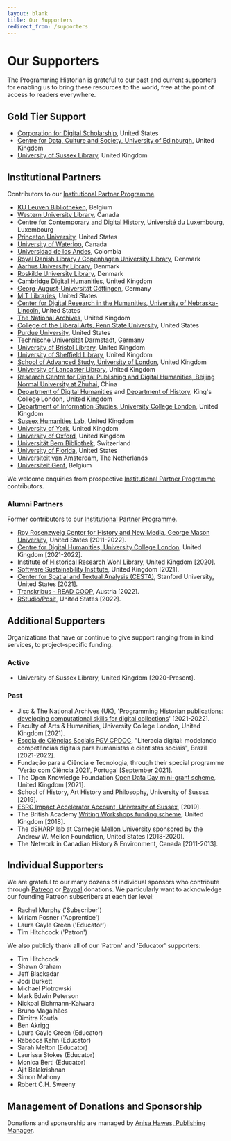 ```yaml
---
layout: blank
title: Our Supporters
redirect_from: /supporters
---
```


# Our Supporters

The Programming Historian is grateful to our past and current supporters for enabling us to bring these resources to the world, free at the point of access to readers everywhere.

## Gold Tier Support

- [Corporation for Digital Scholarship](https://digitalscholar.org/), United States
- [Centre for Data, Culture and Society, University of Edinburgh](https://www.cdcs.ed.ac.uk/), United Kingdom
- [University of Sussex Library](https://www.sussex.ac.uk/library/), United Kingdom

## Institutional Partners
Contributors to our [Institutional Partner Programme](support-us#institutional-partner-programme).

- [KU Leuven Bibliotheken](https://bib.kuleuven.be/), Belgium
- [Western University Library](https://www.lib.uwo.ca/), Canada
- [Centre for Contemporary and Digital History, Université du Luxembourg](https://www.c2dh.uni.lu/), Luxembourg
- [Princeton University](https://www.princeton.edu/), United States
- [University of Waterloo](https://uwaterloo.ca/), Canada
- [Universidad de los Andes](https://uniandes.edu.co/), Colombia
- [Royal Danish Library / Copenhagen University Library](https://www.kb.dk), Denmark
- [Aarhus University Library](https://library.au.dk/), Denmark
- [Roskilde University Library](https://ruc.dk/en/roskilde-university-library), Denmark
- [Cambridge Digital Humanities](https://www.cdh.cam.ac.uk/), United Kingdom
- [Georg-August-Universität Göttingen](https://www.uni-goettingen.de/), Germany
- [MIT Libraries](https://libraries.mit.edu/), United States
- [Center for Digital Research in the Humanities, University of Nebraska-Lincoln](http://cdrh.unl.edu/), United States
- [The National Archives](https://www.nationalarchives.gov.uk/), United Kingdom
- [College of the Liberal Arts, Penn State University](https://la.psu.edu/), United States
- [Purdue University](https://www.purdue.edu/), United States
- [Technische Universität Darmstadt](https://www.tu-darmstadt.de/), Germany
- [University of Bristol Library](http://www.bris.ac.uk/library/), United Kingdom
- [University of Sheffield Library](https://www.sheffield.ac.uk/library), United Kingdom
- [School of Advanced Study, University of London](https://www.sas.ac.uk/), United Kingdom
- [University of Lancaster Library](https://www.lancaster.ac.uk/), United Kingdom
- [Research Centre for Digital Publishing and Digital Humanities, Beijing Normal University at Zhuhai](https://rsgyy.bnu.edu.cn/yjjg/szcbyszrwyjzx/), China
- [Department of Digital Humanities](https://www.kcl.ac.uk/ddh) and [Department of History](https://www.kcl.ac.uk/history), King's College London, United Kingdom
- [Department of Information Studies, University College London](https://www.ucl.ac.uk/information-studies/), United Kingdom
- [Sussex Humanities Lab](https://www.sussex.ac.uk/research/centres/sussex-humanities-lab/), United Kingdom
- [University of York](https://www.york.ac.uk/), United Kingdom
- [University of Oxford](https://www.ox.ac.uk), United Kingdom
- [Universität Bern Bibliothek](https://www.ub.unibe.ch/), Switzerland
- [University of Florida](https://www.ufl.edu/), United States
- [Universiteit van Amsterdam](https://www.uva.nl/), The Netherlands
- [Universiteit Gent](https://www.ugent.be/), Belgium  

We welcome enquiries from prospective [Institutional Partner Programme](ipp) contributors.

### Alumni Partners
Former contributors to our [Institutional Partner Programme](support-us#institutional-partner-programme).

- [Roy Rosenzweig Center for History and New Media, George Mason University](https://rrchnm.org/), United States [2011-2022].
- [Centre for Digital Humanities, University College London](https://www.ucl.ac.uk/digital-humanities/), United Kingdom [2021-2022].
- [Institute of Historical Research Wohl Library](https://www.history.ac.uk/library-digital), United Kingdom [2020].
- [Software Sustainability Institute](https://www.software.ac.uk/), United Kingdom [2021].
- [Center for Spatial and Textual Analysis (CESTA)](https://cesta.stanford.edu/), Stanford University, United States [2021].
- [Transkribus - READ COOP](https://readcoop.eu/), Austria [2022].
- [RStudio/Posit](https://posit.co/), United States [2022].

## Additional Supporters
Organizations that have or continue to give support ranging from in kind services, to project-specific funding.

### Active
- University of Sussex Library, United Kingdom [2020-Present].
  
### Past
- Jisc & The National Archives (UK), '[Programming Historian publications: developing computational skills for digital collections](https://research.jiscinvolve.org/wp/2021/07/23/boost-your-skills-in-working-with-digital-collections/)' [2021-2022].
- Faculty of Arts & Humanities, University College London, United Kingdom [2021].
- [Escola de Ciências Sociais FGV CPDOC](https://portal.fgv.br), "Literacia digital: modelando competências digitais para humanistas e cientistas sociais", Brazil [2021-2022].
- Fundação para a Ciência e Tecnologia, through their special programme '[Verão com Ciência 2021](https://www.uevora.pt/investigar/projetos?id=5261)', Portugal [September 2021].
- The Open Knowledge Foundation [Open Data Day mini-grant scheme](https://blog.okfn.org/2021/02/12/meet-the-organisations-receiving-open-data-day-2021-mini-grants/), United Kingdom [2021].
- School of History, Art History and Philosophy, University of Sussex [2019].
- [ESRC Impact Accelerator Account, University of Sussex](http://www.sussex.ac.uk/staff/research/rqi/rqi_information_and_support/rqi_impact_funding/if-esrciaa/), [2019].
- The British Academy [Writing Workshops funding scheme](https://www.thebritishacademy.ac.uk/projects/writing-workshops-2018-digital-humanities/), United Kingdom [2018].
- The dSHARP lab at Carnegie Mellon University sponsored by the Andrew W. Mellon Foundation, United States [2018-2020].
- The Network in Canadian History & Environment, Canada [2011-2013].

## Individual Supporters

We are grateful to our many dozens of individual sponsors who contribute through [Patreon](https://www.patreon.com/theprogramminghistorian) or [Paypal](https://www.paypal.com/cgi-bin/webscr?cmd=_s-xclick&hosted_button_id=7BGHUZRVS4LYL&source=url) donations. We particularly want to acknowledge our founding Patreon subscribers at each tier level:

- Rachel Murphy ('Subscriber')
- Miriam Posner ('Apprentice')
- Laura Gayle Green ('Educator')
- Tim Hitchcock ('Patron')

We also publicly thank all of our 'Patron' and 'Educator' supporters:

- Tim Hitchcock
- Shawn Graham
- Jeff Blackadar
- Jodi Burkett
- Michael Piotrowski
- Mark Edwin Peterson
- Nickoal Eichmann-Kalwara
- Bruno Magalhães
- Dimitra Koutla
- Ben Akrigg
- Laura Gayle Green (Educator)
- Rebecca Kahn (Educator)
- Sarah Melton (Educator)
- Laurissa Stokes (Educator)
- Monica Berti (Educator)
- Ajit Balakrishnan
- Simon Mahony
- Robert C.H. Sweeny

## Management of Donations and Sponsorship

Donations and sponsorship are managed by [Anisa Hawes, Publishing Manager](mailto:admin@programminghistorian.org).
